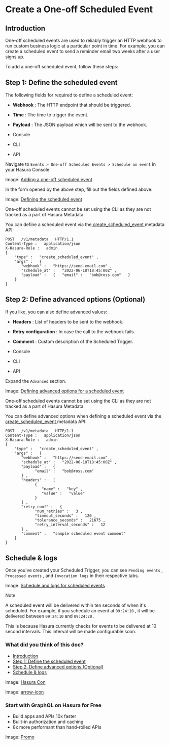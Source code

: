 # Create a One-off Scheduled Event

## Introduction​

One-off scheduled events are used to reliably trigger an HTTP webhook to run custom business logic at a particular point
in time. For example, you can create a scheduled event to send a reminder email two weeks after a user signs up.

To add a one-off scheduled event, follow these steps:

## Step 1: Define the scheduled event​

The following fields for required to define a scheduled event:

- **Webhook** : The HTTP endpoint that should be triggered.
- **Time** : The time to trigger the event.
- **Payload** : The JSON payload which will be sent to the webhook.


- Console
- CLI
- API


Navigate to `Events > One-off Scheduled Events > Schedule an event` in your Hasura Console.

Image: [ Adding a one-off scheduled event ](https://hasura.io/docs/assets/images/one-off-200260624f20f323725ee906ee23aac1.png)

In the form opened by the above step, fill out the fields defined above:

Image: [ Defining the scheduled event ](https://hasura.io/docs/assets/images/define-one-off-event-c2cee7ea799ca61e287ac7392b5e4d7c.png)

One-off scheduled events cannot be set using the CLI as they are not tracked as a part of Hasura Metadata.

You can define a scheduled event via the[ create_scheduled_event ](https://hasura.io/docs/latest/api-reference/metadata-api/scheduled-triggers/#metadata-create-scheduled-event)metadata
API:

```
POST   /v1/metadata   HTTP/1.1
Content-Type :   application/json
X-Hasura-Role :   admin
{
    "type" :   "create_scheduled_event" ,
    "args" :   {
       "webhook" :   "https://send-email.com" ,
       "schedule_at" :   "2022-06-18T18:45:00Z" ,
       "payload" :   {   "email" :   "bob@ross.com"   }
    }
}
```

## Step 2: Define advanced options (Optional)​

If you like, you can also define advanced values:

- **Headers** : List of headers to be sent to the webhook.
- **Retry configuration** : In case the call to the webhook fails.
- **Comment** : Custom description of the Scheduled Trigger.


- Console
- CLI
- API


Expand the `Advanced` section.

Image: [ Defining advanced options for a scheduled event ](https://hasura.io/docs/assets/images/advanced-one-off-cce5a16cff08798509751e10e1cb02dd.png)

One-off scheduled events cannot be set using the CLI as they are not tracked as a part of Hasura Metadata.

You can define advanced options when defining a scheduled event via the[ create_scheduled_event ](https://hasura.io/docs/latest/api-reference/metadata-api/scheduled-triggers/#metadata-create-scheduled-event)metadata
API:

```
POST   /v1/metadata   HTTP/1.1
Content-Type :   application/json
X-Hasura-Role :   admin
{
    "type" :   "create_scheduled_event" ,
    "args" :   {
       "webhook" :   "https://send-email.com" ,
       "schedule_at" :   "2022-06-18T18:45:00Z" ,
       "payload" :   {
             "email" :   "bob@ross.com"
       } ,
       "headers" :   [
             {
                "name" :   "key" ,
                "value" :   "value"
             }
       ] ,
       "retry_conf" :   {
             "num_retries" :   3 ,
             "timeout_seconds" :   120 ,
             "tolerance_seconds" :   21675 ,
             "retry_interval_seconds" :   12
       } ,
       "comment" :   "sample scheduled event comment"
    }
}
```

## Schedule & logs​

Once you've created your Scheduled Trigger, you can see `Pending events` , `Processed events` , and `Invocation logs` in
their respective tabs.

Image: [ Schedule and logs for scheduled events ](https://hasura.io/docs/assets/images/pending-one-off-9551debb67c89eb38a44a30f95b93030.png)

Note

A scheduled event will be delivered within ten seconds of when it's scheduled. For example, if you schedule an event at `09:24:10` , it will be delivered between `09:24:10` and `09:24:20` .

This is because Hasura currently checks for events to be delivered at 10 second intervals. This interval will be made
configurable soon.

### What did you think of this doc?

- [ Introduction ](https://hasura.io/docs/latest/scheduled-triggers/create-one-off-scheduled-event/#introduction)
- [ Step 1: Define the scheduled event ](https://hasura.io/docs/latest/scheduled-triggers/create-one-off-scheduled-event/#step-1-define-the-scheduled-event)
- [ Step 2: Define advanced options (Optional) ](https://hasura.io/docs/latest/scheduled-triggers/create-one-off-scheduled-event/#step-2-define-advanced-options-optional)
- [ Schedule & logs ](https://hasura.io/docs/latest/scheduled-triggers/create-one-off-scheduled-event/#schedule--logs)


Image: [ Hasura Con ](https://res.cloudinary.com/dh8fp23nd/image/upload/v1686154570/hasura-con-2023/has-con-light-date_r2a2ud.png)

Image: [ arrow-icon ](https://res.cloudinary.com/dh8fp23nd/image/upload/v1683723549/main-web/chevron-right_ldbi7d.png)

### Start with GraphQL on Hasura for Free

- Build apps and APIs 10x faster
- Built-in authorization and caching
- 8x more performant than hand-rolled APIs


Image: [ Promo ](https://hasura.io/docs/assets/images/hasura-free-ff60e409244e0ea12b5a3045d1a9096b.png)